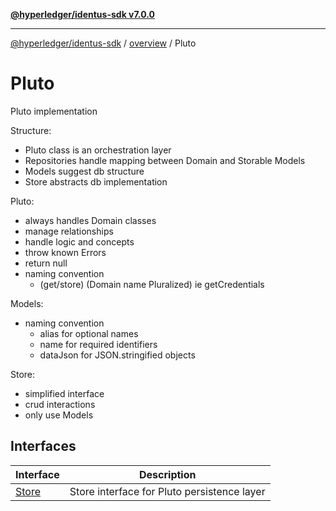 [**@hyperledger/identus-sdk v7.0.0**](../../../README.md)

***

[@hyperledger/identus-sdk](../../../README.md) / [overview](../../README.md) / Pluto

# Pluto

Pluto implementation

Structure:
- Pluto class is an orchestration layer
- Repositories handle mapping between Domain and Storable Models
- Models suggest db structure
- Store abstracts db implementation

Pluto:
- always handles Domain classes
- manage relationships
- handle logic and concepts
- throw known Errors
- return null
- naming convention
  - (get/store) (Domain name Pluralized) ie getCredentials

Models:
- naming convention
  - alias for optional names
  - name for required identifiers
  - dataJson for JSON.stringified objects

Store:
- simplified interface
- crud interactions
- only use Models

## Interfaces

| Interface | Description |
| ------ | ------ |
| [Store](interfaces/Store.md) | Store interface for Pluto persistence layer |
